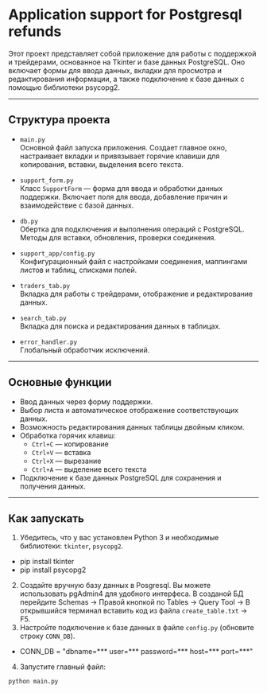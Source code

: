 # Application support for Postgresql refunds

Этот проект представляет собой приложение для работы с поддержкой и трейдерами, основанное на Tkinter и базе данных PostgreSQL. Оно включает формы для ввода данных, вкладки для просмотра и редактирования информации, а также подключение к базе данных с помощью библиотеки psycopg2.

---

## Структура проекта

- `main.py`  
  Основной файл запуска приложения. Создает главное окно, настраивает вкладки и привязывает горячие клавиши для копирования, вставки, выделения всего текста.

- `support_form.py`  
  Класс `SupportForm` — форма для ввода и обработки данных поддержки. Включает поля для ввода, добавление причин и взаимодействие с базой данных.

- `db.py`  
  Обертка для подключения и выполнения операций с PostgreSQL. Методы для вставки, обновления, проверки соединения.

- `support_app/config.py`  
  Конфигурационный файл с настройками соединения, маппингами листов и таблиц, списками полей.

- `traders_tab.py`  
  Вкладка для работы с трейдерами, отображение и редактирование данных.

- `search_tab.py`  
  Вкладка для поиска и редактирования данных в таблицах.

- `error_handler.py`  
  Глобальный обработчик исключений.

---

## Основные функции

- Ввод данных через форму поддержки.
- Выбор листа и автоматическое отображение соответствующих данных.
- Возможность редактирования данных таблицы двойным кликом.
- Обработка горячих клавиш:  
  - `Ctrl+C` — копирование  
  - `Ctrl+V` — вставка  
  - `Ctrl+X` — вырезание  
  - `Ctrl+A` — выделение всего текста
- Подключение к базе данных PostgreSQL для сохранения и получения данных.

---

## Как запускать

1. Убедитесь, что у вас установлен Python 3 и необходимые библиотеки: `tkinter`, `psycopg2`.
  - pip install tkinter
  - pip install psycopg2
2. Создайте вручную базу данных в Posgresql. Вы можете использовать pgAdmin4 для удобного интерфеса. В созданой БД перейдите Schemas -> Правой кнопкой по Tables -> Query Tool -> В открывшийся терминал вставить код из файла `create_table.txt` -> F5.
3. Настройте подключение к базе данных в файле `config.py` (обновите строку `CONN_DB`).
  - CONN_DB = "dbname=*** user=*** password=*** host=*** port=***"
4. Запустите главный файл:

```bash
python main.py